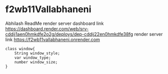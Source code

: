 # f2wb11Vallabhaneni
Abhilash ReadMe 
render server dashboard link https://dashboard.render.com/web/srv-cddij1aen0hmkdfe2o2g/deploys/dep-cddij22en0hmkdfe38fg
render server link https://f2wb11vallabhaneni.onrender.com

~~~
class window{
    String window_style;
    var window_type;
    number window_size;
}

~~~
 